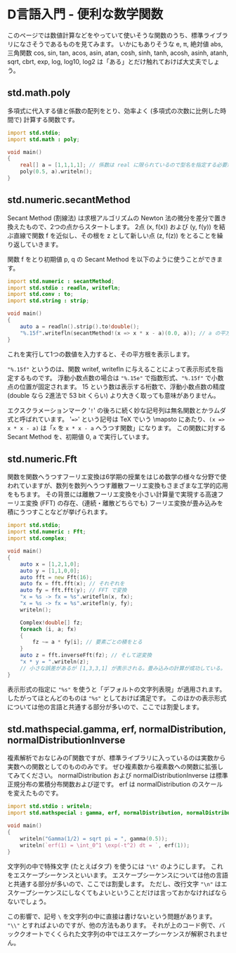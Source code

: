 # D言語入門 - 便利な数学関数

このページでは数値計算などをやっていて使いそうな関数のうち、標準ライブラリになさそうであるものを見てみます。 いかにもありそうな e, π, 絶対値 abs, 三角関数 cos, sin, tan, acos, asin, atan, cosh, sinh, tanh, acosh, asinh, atanh, sqrt, cbrt, exp, log, log10, log2 は「ある」とだけ触れておけば大丈夫でしょう。

## std.math.poly

多項式に代入する値と係数の配列をとり、効率よく (多項式の次数に比例した時間で) 計算する関数です。

```d
import std.stdio;
import std.math : poly;

void main()
{
    real[] a = [1,1,1,1]; // 係数は real に限られているので型名を指定する必要がある
    poly(0.5, a).writeln();
}
```

## std.numeric.secantMethod

Secant Method (割線法) は求根アルゴリズムの Newton 法の微分を差分で置き換えたもので、2つの点からスタートします。 2点 (x, f(x)) および (y, f(y)) を結ぶ直線で関数 f を近似し、その根を z として新しい点 (z, f(z)) をとることを繰り返していきます。

関数 f をとり初期値 p, q の Secant Method を以下のように使うことができます。

```d
import std.numeric : secantMethod;
import std.stdio : readln, writefln;
import std.conv : to;
import std.string : strip;

void main()
{
    auto a = readln().strip().to!double();
    "%.15f".writefln(secantMethod!(x => x * x - a)(0.0, a)); // a の平方根を表示
}
```

これを実行して1つの数値を入力すると、その平方根を表示します。

`"%.15f"` というのは、関数 writef, writefln に与えることによって表示形式を指定するものです。 浮動小数点数の場合は `"%.15e"` で指数形式、`"%.15f"` で小数点の位置が固定されます。 15 という数は表示する桁数で、浮動小数点数の精度 (double なら 2進法で 53 bit くらい) より大きく取っても意味がありません。

エクスクラメーションマーク '`!`' の後ろに続く妙な記号列は無名関数とかラムダ式と呼ばれています。 '`=>`' という記号は TeX でいう \mapsto にあたり、`(x => x * x - a)` は「`x` を `x * x - a` へうつす関数」になります。 この関数に対する Secant Method を、初期値 0, a で実行しています。

## std.numeric.Fft

関数を関数へうつすフーリエ変換は6学期の授業をはじめ数学の様々な分野で使われていますが、数列を数列へうつす離散フーリエ変換もさまざまな工学的応用をもちます。 その背景には離散フーリエ変換を小さい計算量で実現する高速フーリエ変換 (FFT) の存在、(連続・離散どちらでも) フーリエ変換が畳み込みを積にうつすことなどが挙げられます。

```d
import std.stdio;
import std.numeric : Fft;
import std.complex;

void main()
{
    auto x = [1,2,1,0];
    auto y = [1,1,0,0];
    auto fft = new Fft(16);
    auto fx = fft.fft(x); // それぞれを
    auto fy = fft.fft(y); // FFT で変換
    "x = %s -> fx = %s".writefln(x, fx);
    "x = %s -> fx = %s".writefln(y, fy);
    writeln();

    Complex!double[] fz;
    foreach (i, a; fx)
    {
        fz ~= a * fy[i]; // 要素ごとの積をとる
    }
    auto z = fft.inverseFft(fz); // そして逆変換
    "x * y = ".writeln(z);
    // 小さな誤差があるが [1,3,3,1] が表示される。畳み込みの計算が成功している。
}
```

表示形式の指定に `"%s"` を使うと「デフォルトの文字列表現」が適用されます。 したがってほとんどのものは `"%s"` としておけば満足です。 このほかの表示形式については他の言語と共通する部分が多いので、ここでは割愛します。

## std.mathspecial.gamma, erf, normalDistribution, normalDistributionInverse

複素解析でおなじみのΓ関数ですが、標準ライブラリに入っているのは実数から実数への関数としてのもののみです。 ぜひ複素数から複素数への関数に拡張してみてください。 normalDistribution および normalDistributionInverse は標準正規分布の累積分布関数および逆です。 erf は normalDistribution のスケールを変えたものです。

```d
import std.stdio : writeln;
import std.mathspecial : gamma, erf, normalDistribution, normalDistributionInverse;

void main()
{
    writeln("Gamma(1/2) = sqrt pi = ", gamma(0.5));
    writeln(`erf(1) = \int_0^1 \exp(-t^2) dt = `, erf(1));
}
```

文字列の中で特殊文字 (たとえばタブ) を使うには `"\t"` のようにします。 これをエスケープシーケンスといいます。 エスケープシーケンスについては他の言語と共通する部分が多いので、ここでは割愛します。 ただし、改行文字 `"\n"` はエスケープシーケンスにしなくてもよいということだけは言っておかなければならないでしょう。

この影響で、記号 `\` を文字列の中に直接は書けないという問題があります。 `"\\"` とすればよいのですが、他の方法もあります。 それが上のコード例で、バッククオートでくくられた文字列の中ではエスケープシーケンスが解釈されません。
